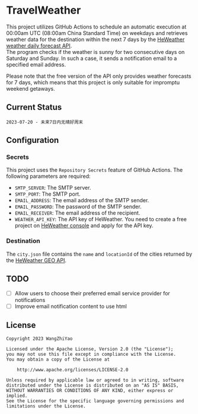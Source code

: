# TravelWeather

This project utilizes GitHub Actions to schedule an automatic execution at 00:00am UTC (08:00am China Standard Time) on weekdays and retrieves weather data for the destination within the next 7 days by the [HeWeather weather daily forecast API](https://dev.qweather.com/docs/api/weather/weather-daily-forecast/).  
The program checks if the weather is sunny for two consecutive days on Saturday and Sunday. In such a case, it sends a notification email to a specified email address.

Please note that the free version of the API only provides weather forecasts for 7 days, which means that this project is only suitable for impromptu weekend getaways.

## Current Status

```
2023-07-20 - 未来7日内无晴好周末
```

## Configuration

### Secrets

This project uses the `Repository Secrets` feature of GitHub Actions. The following parameters are required:

- `SMTP_SERVER`: The SMTP server.
- `SMTP_PORT`: The SMTP port.
- `EMAIL_ADDRESS`: The email address of the SMTP sender.
- `EMAIL_PASSWORD`: The password of the SMTP sender.
- `EMAIL_RECEIVER`: The email address of the recipient.
- `WEATHER_API_KEY`: The API key of HeWeather. You need to create a free project
  on [HeWeather console](https://console.qweather.com/#/console) and apply for the API key.

### Destination

The `city.json` file contains the `name` and `locationId` of the cities returned by
the [HeWeather GEO API](https://dev.qweather.com/docs/api/geoapi/city-lookup/).

## TODO

- [ ] Allow users to choose their preferred email service provider for notifications
- [ ] Improve email notification content to use html

## License

    Copyright 2023 WangZhiYao
    
    Licensed under the Apache License, Version 2.0 (the "License");
    you may not use this file except in compliance with the License.
    You may obtain a copy of the License at
    
        http://www.apache.org/licenses/LICENSE-2.0
    
    Unless required by applicable law or agreed to in writing, software
    distributed under the License is distributed on an "AS IS" BASIS,
    WITHOUT WARRANTIES OR CONDITIONS OF ANY KIND, either express or implied.
    See the License for the specific language governing permissions and
    limitations under the License.
